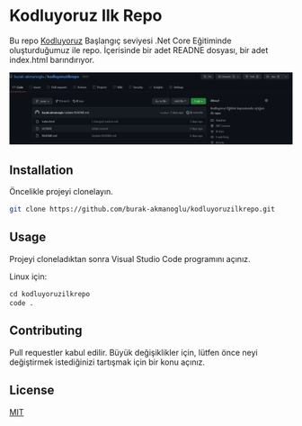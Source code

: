 # Kodluyoruz Ilk Repo
Bu repo [Kodluyoruz](https://www.kodluyoruz.org) Başlangıç seviyesi .Net Core Eğitiminde oluşturduğumuz ile repo. İçerisinde bir adet READNE dosyası, bir adet index.html barındırıyor.

![github](figures/github.PNG)

## Installation
Öncelikle projeyi clonelayın.

```bash
git clone https://github.com/burak-akmanoglu/kodluyoruzilkrepo.git
```
## Usage
Projeyi cloneladıktan sonra Visual Studio Code programını açınız.

Linux için:
```linux
cd kodluyoruzilkrepo
code .
```
## Contributing

Pull requestler kabul edilir. Büyük değişiklikler için, lütfen önce neyi değiştirmek istediğinizi tartışmak için bir konu açınız.

## License 
[MIT](https://choosealicense.com/licenses/mit/)
